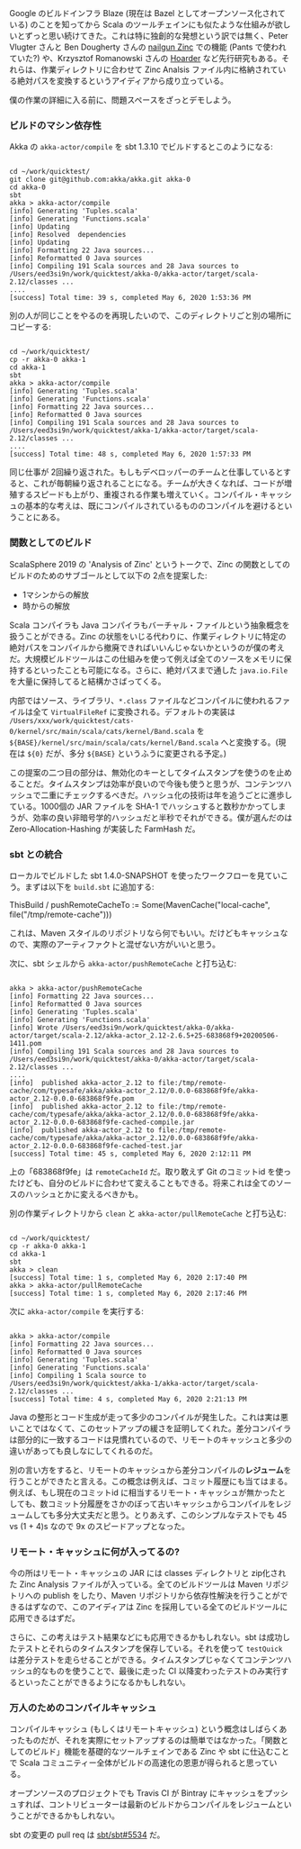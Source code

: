 Google のビルドインフラ Blaze (現在は Bazel としてオープンソース化されている) のことを知ってから Scala のツールチェインにも似たような仕組みが欲しいとずっと思い続けてきた。これは特に独創的な発想という訳では無く、Peter Vlugter さんと Ben Dougherty さんの [nailgun Zinc](https://github.com/typesafehub/zinc/commits/master/src/main/scala/com/typesafe/zinc/SbtAnalysis.scala) での機能 (Pants で使われていた?) や、Krzysztof Romanowski さんの [Hoarder](https://github.com/romanowski/hoarder) など先行研究もある。それらは、作業ディレクトリに合わせて Zinc Analsis ファイル内に格納されている絶対パスを変換するというアイディアから成り立っている。

僕の作業の詳細に入る前に、問題スペースをざっとデモしよう。

### ビルドのマシン依存性

Akka の `akka-actor/compile` を sbt 1.3.10 でビルドするとこのようになる:

<code>
cd ~/work/quicktest/
git clone git@github.com:akka/akka.git akka-0
cd akka-0
sbt
akka > akka-actor/compile
[info] Generating 'Tuples.scala'
[info] Generating 'Functions.scala'
[info] Updating
[info] Resolved  dependencies
[info] Updating
[info] Formatting 22 Java sources...
[info] Reformatted 0 Java sources
[info] Compiling 191 Scala sources and 28 Java sources to /Users/eed3si9n/work/quicktest/akka-0/akka-actor/target/scala-2.12/classes ...
....
[success] Total time: 39 s, completed May 6, 2020 1:53:36 PM
</code>

別の人が同じことをやるのを再現したいので、このディレクトリごと別の場所にコピーする:

<code>
cd ~/work/quicktest/
cp -r akka-0 akka-1
cd akka-1
sbt
akka > akka-actor/compile
[info] Generating 'Tuples.scala'
[info] Generating 'Functions.scala'
[info] Formatting 22 Java sources...
[info] Reformatted 0 Java sources
[info] Compiling 191 Scala sources and 28 Java sources to /Users/eed3si9n/work/quicktest/akka-1/akka-actor/target/scala-2.12/classes ...
....
[success] Total time: 48 s, completed May 6, 2020 1:57:33 PM
</code>

同じ仕事が 2回繰り返された。もしもデベロッパーのチームと仕事しているとすると、これが毎朝繰り返されることになる。チームが大きくなれば、コードが増殖するスピードも上がり、重複される作業も増えていく。コンパイル・キャッシュの基本的な考えは、既にコンパイルされているもののコンパイルを避けるということにある。

### 関数としてのビルド

ScalaSphere 2019 の 'Analysis of Zinc' というトークで、Zinc の関数としてのビルドのためのサブゴールとして以下の 2点を提案した:

- 1マシンからの解放
- 時からの解放

Scala コンパイラも Java コンパイラもバーチャル・ファイルという抽象概念を扱うことができる。Zinc の状態をいじる代わりに、作業ディレクトリに特定の絶対パスをコンパイルから撤廃できればいいんじゃないかというのが僕の考えだ。大規模ビルドツールはこの仕組みを使って例えば全てのソースをメモリに保持するといったことも可能になる。さらに、絶対パスまで通した `java.io.File` を大量に保持してると結構かさばってくる。

内部ではソース、ライブラリ、`*.class` ファイルなどコンパイルに使われるファイルは全て `VirtualFileRef` に変換される。デフォルトの実装は `/Users/xxx/work/quicktest/cats-0/kernel/src/main/scala/cats/kernel/Band.scala` を `${BASE}/kernel/src/main/scala/cats/kernel/Band.scala` へと変換する。(現在は `${0}` だが、多分 `${BASE}` というふうに変更される予定。)

この提案の二つ目の部分は、無効化のキーとしてタイムスタンプを使うのを止めることだ。タイムスタンプは効率が良いので今後も使うと思うが、コンテンツハッシュで二重にチェックするべきだ。ハッシュ化の技術は年を追うごとに進歩している。1000個の JAR ファイルを SHA-1 でハッシュすると数秒かかってしまうが、効率の良い非暗号学的ハッシュだと半秒でそれができる。僕が選んだのは Zero-Allocation-Hashing が実装した FarmHash だ。

### sbt との統合

ローカルでビルドした sbt 1.4.0-SNAPSHOT を使ったワークフローを見ていこう。まずは以下を `build.sbt` に追加する:

<scala>
ThisBuild / pushRemoteCacheTo := Some(MavenCache("local-cache", file("/tmp/remote-cache")))
</scala>

これは、Maven スタイルのリポジトリなら何でもいい。だけどもキャッシュなので、実際のアーティファクトと混ぜない方がいいと思う。

次に、sbt シェルから `akka-actor/pushRemoteCache` と打ち込む:

<code>
akka > akka-actor/pushRemoteCache
[info] Formatting 22 Java sources...
[info] Reformatted 0 Java sources
[info] Generating 'Tuples.scala'
[info] Generating 'Functions.scala'
[info] Wrote /Users/eed3si9n/work/quicktest/akka-0/akka-actor/target/scala-2.12/akka-actor_2.12-2.6.5+25-683868f9+20200506-1411.pom
[info] Compiling 191 Scala sources and 28 Java sources to /Users/eed3si9n/work/quicktest/akka-0/akka-actor/target/scala-2.12/classes ...
....
[info]  published akka-actor_2.12 to file:/tmp/remote-cache/com/typesafe/akka/akka-actor_2.12/0.0.0-683868f9fe/akka-actor_2.12-0.0.0-683868f9fe.pom
[info]  published akka-actor_2.12 to file:/tmp/remote-cache/com/typesafe/akka/akka-actor_2.12/0.0.0-683868f9fe/akka-actor_2.12-0.0.0-683868f9fe-cached-compile.jar
[info]  published akka-actor_2.12 to file:/tmp/remote-cache/com/typesafe/akka/akka-actor_2.12/0.0.0-683868f9fe/akka-actor_2.12-0.0.0-683868f9fe-cached-test.jar
[success] Total time: 45 s, completed May 6, 2020 2:12:11 PM
</code>

上の「683868f9fe」は `remoteCacheId` だ。取り敢えず Git のコミットid を使ったけども、自分のビルドに合わせて変えることもできる。将来これは全てのソースのハッシュとかに変えるべきかも。

別の作業ディレクトリから `clean` と `akka-actor/pullRemoteCache` と打ち込む:

<code>
cd ~/work/quicktest/
cp -r akka-0 akka-1
cd akka-1
sbt
akka > clean
[success] Total time: 1 s, completed May 6, 2020 2:17:40 PM
akka > akka-actor/pullRemoteCache
[success] Total time: 1 s, completed May 6, 2020 2:17:46 PM
</code>

次に `akka-actor/compile` を実行する:

<code>
akka > akka-actor/compile
[info] Formatting 22 Java sources...
[info] Reformatted 0 Java sources
[info] Generating 'Tuples.scala'
[info] Generating 'Functions.scala'
[info] Compiling 1 Scala source to /Users/eed3si9n/work/quicktest/akka-1/akka-actor/target/scala-2.12/classes ...
[success] Total time: 4 s, completed May 6, 2020 2:21:13 PM
</code>

Java の整形とコード生成が走って多少のコンパイルが発生した。これは実は悪いことではなくて、このセットアップの緩さを証明してくれた。差分コンパイラは部分的に一致するコードは見慣れているので、リモートのキャッシュと多少の違いがあっても良しなにしてくれるのだ。

別の言い方をすると、リモートのキャッシュから差分コンパイルの**レジューム**を行うことができたと言える。この概念は例えば、コミット履歴にも当てはまる。例えば、もし現在のコミットid に相当するリモート・キャッシュが無かったとしても、数コミット分履歴をさかのぼって古いキャッシュからコンパイルをレジュームしても多分大丈夫だと思う。とりあえず、このシンプルなテストでも 45 vs (1 + 4)s なので 9x のスピードアップとなった。

### リモート・キャッシュに何が入ってるの?

今の所はリモート・キャッシュの JAR には classes ディレクトリと zip化された Zinc Analysis ファイルが入っている。全てのビルドツールは Maven リポジトリへの publish をしたり、Maven リポジトリから依存性解決を行うことができるはずなので、このアイディアは Zinc を採用している全てのビルドツールに応用できるはずだ。

さらに、この考えはテスト結果などにも応用できるかもしれない。sbt は成功したテストとそれらのタイムスタンプを保存している。それを使って `testQuick` は差分テストを走らせることができる。タイムスタンプじゃなくてコンテンツハッシュ的なものを使うことで、最後に走った CI 以降変わったテストのみ実行するといったことができるようになるかもしれない。

### 万人のためのコンパイルキャッシュ

コンパイルキャッシュ (もしくはリモートキャッシュ) という概念はしばらくあったものだが、それを実際にセットアップするのは簡単ではなかった。「関数としてのビルド」機能を基礎的なツールチェインである Zinc や sbt に仕込むことで Scala コミュニティー全体がビルドの高速化の恩恵が得られると思っている。

オープンソースのプロジェクトでも Travis CI が Bintray にキャッシュをプッシュすれば、コントリビューターは最新のビルドからコンパイルをレジュームということができるかもしれない。

sbt の変更の pull req は [sbt/sbt#5534](https://github.com/sbt/sbt/pull/5534) だ。
